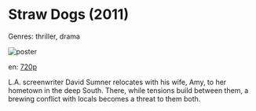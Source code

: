 # Straw Dogs (2011)

Genres: thriller, drama

![poster](http://image.tmdb.org/t/p/w500/ixUD7ORJkIPWDMwQPqjpve0S075.jpg)

en:
  [720p](magnet:?xt=urn:btih:D93DBDB61C9B2DD1C1F26C24C9C1D0B356440C22&tr=udp://glotorrents.pw:6969/announce&tr=udp://tracker.opentrackr.org:1337/announce&tr=udp://torrent.gresille.org:80/announce&tr=udp://tracker.openbittorrent.com:80&tr=udp://tracker.coppersurfer.tk:6969&tr=udp://tracker.leechers-paradise.org:6969&tr=udp://p4p.arenabg.ch:1337&tr=udp://tracker.internetwarriors.net:1337)
  


L.A. screenwriter David Sumner relocates with his wife, Amy, to her hometown in the deep South. There, while tensions build between them, a brewing conflict with locals becomes a threat to them both.